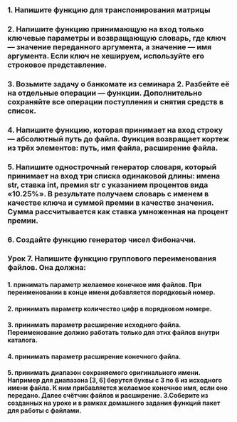 ### 1. Напишите функцию для транспонирования матрицы 

### 2. Напишите функцию принимающую на вход только ключевые параметры и возвращающую словарь, где ключ — значение переданного аргумента, а значение — имя аргумента. Если ключ не хешируем, используйте его строковое представление. 

### 3. Возьмите задачу о банкомате из семинара 2. Разбейте её на отдельные операции — функции. Дополнительно сохраняйте все операции поступления и снятия средств в список.

### 4. Напишите функцию, которая принимает на вход строку — абсолютный путь до файла. Функция возвращает кортеж из трёх элементов: путь, имя файла, расширение файла.

### 5. Напишите однострочный генератор словаря, который принимает на вход три списка одинаковой длины: имена str, ставка int, премия str с указанием процентов вида «10.25%». В результате получаем словарь с именем в качестве ключа и суммой премии в качестве значения. Сумма рассчитывается как ставка умноженная на процент премии.

### 6. Создайте функцию генератор чисел Фибоначчи.

### Урок 7. Напишите функцию группового переименования файлов. Она должна:
#### 1. принимать параметр желаемое конечное имя файлов. При переименовании в конце имени добавляется порядковый номер.
#### 2. принимать параметр количество цифр в порядковом номере.
#### 3. принимать параметр расширение исходного файла. Переименование должно работать только для этих файлов внутри каталога.
#### 4. принимать параметр расширение конечного файла.
#### 5. принимать диапазон сохраняемого оригинального имени. Например для диапазона [3, 6] берутся буквы с 3 по 6 из исходного имени файла. К ним прибавляется желаемое конечное имя, если оно передано. Далее счётчик файлов и расширение. 3.Соберите из созданных на уроке и в рамках домашнего задания функций пакет для работы с файлами.